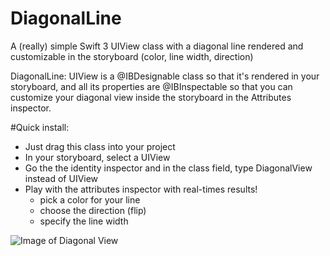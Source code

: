 # DiagonalLine
A (really) simple Swift 3 UIView class with a diagonal line rendered and customizable in the storyboard (color, line width, direction)

DiagonalLine: UIView is a @IBDesignable class so that it's rendered in your storyboard, and all its properties are @IBInspectable so that you can customize your diagonal view inside the storyboard in the Attributes inspector.

#Quick install:
* Just drag this class into your project
* In your storyboard, select a UIView
* Go the the identity inspector and in the class field, type DiagonalView instead of UIView
* Play with the attributes inspector with real-times results!
  * pick a color for your line
  * choose the direction (flip)
  * specify the line width

![Image of Diagonal View](https://raw.githubusercontent.com/matvdg/Gradient-View/master/example.png)
